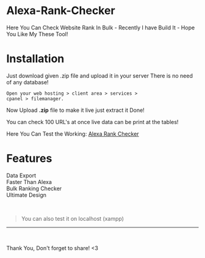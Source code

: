 # Alexa-Rank-Checker
Here You Can Check Website Rank In Bulk - Recently I have Build It - Hope You Like My These Tool!

# Installation
Just download given .zip file and upload it in your server 
There is no need of any database!

<code>Open your web hosting > client area > services > cpanel > filemanager. </code>

Now Upload <strong>.zip</strong> file to make it live just extract it Done!

You can check 100 URL's at once live data can be print at the tables!

Here You Can Test the Working: <a href="https://trafficsolder.com/alexa-rank-checker/">Alexa Rank Checker</a>

# Features
Data Export
<br>
Faster Than Alexa
<br>
Bulk Ranking Checker
<br>
Ultimate Design
<br>

<br>
<blockquote>You can also test it on localhost (xampp)</blockquote>
<hr>
<br>

Thank You, Don't forget to share! <3
